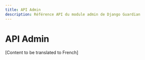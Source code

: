 ```yaml
---
title: API Admin
description: Référence API du module admin de Django Guardian
---
```


# API Admin

[Content to be translated to French]

<!-- This page content will be translated from the main English api/admin.md -->

